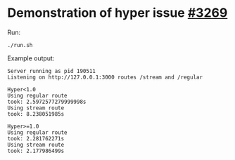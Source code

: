 # Demonstration of hyper issue [#3269](https://github.com/hyperium/hyper/issues/3269)

Run:
```shell
./run.sh
```

Example output:
```
Server running as pid 190511
Listening on http://127.0.0.1:3000 routes /stream and /regular

Hyper<1.0
Using regular route
took: 2.5972577279999998s
Using stream route
took: 8.238051985s

Hyper>=1.0
Using regular route
took: 2.281762271s
Using stream route
took: 2.177986499s
```
